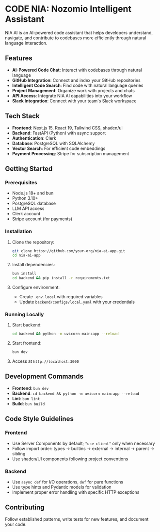 # CODE NIA: Nozomio Intelligent Assistant

NIA AI is an AI-powered code assistant that helps developers understand, navigate, and contribute to codebases more efficiently through natural language interaction.

## Features

- **AI-Powered Code Chat**: Interact with codebases through natural language
- **GitHub Integration**: Connect and index your GitHub repositories
- **Intelligent Code Search**: Find code with natural language queries
- **Project Management**: Organize work with projects and chats
- **API Access**: Integrate NIA AI capabilities into your workflow
- **Slack Integration**: Connect with your team's Slack workspace

## Tech Stack

- **Frontend**: Next.js 15, React 19, Tailwind CSS, shadcn/ui
- **Backend**: FastAPI (Python) with async support
- **Authentication**: Clerk
- **Database**: PostgreSQL with SQLAlchemy
- **Vector Search**: For efficient code embeddings
- **Payment Processing**: Stripe for subscription management

## Getting Started

### Prerequisites

- Node.js 18+ and bun
- Python 3.10+
- PostgreSQL database
- LLM API access
- Clerk account
- Stripe account (for payments)

### Installation

1. Clone the repository:
   ```bash
   git clone https://github.com/your-org/nia-ai-app.git
   cd nia-ai-app
   ```

2. Install dependencies:
   ```bash
   bun install
   cd backend && pip install -r requirements.txt
   ```

3. Configure environment:
   - Create `.env.local` with required variables
   - Update `backend/configs/local.yaml` with your credentials

### Running Locally

1. Start backend:
   ```bash
   cd backend && python -m uvicorn main:app --reload
   ```

2. Start frontend:
   ```bash
   bun dev
   ```

3. Access at `http://localhost:3000`

## Development Commands

- **Frontend**: `bun dev`
- **Backend**: `cd backend && python -m uvicorn main:app --reload`
- **Lint**: `bun lint`
- **Build**: `bun build`

## Code Style Guidelines

### Frontend
- Use Server Components by default; `"use client"` only when necessary
- Follow import order: types → builtins → external → internal → parent → sibling
- Use shadcn/UI components following project conventions

### Backend
- Use `async def` for I/O operations, `def` for pure functions
- Use type hints and Pydantic models for validation
- Implement proper error handling with specific HTTP exceptions

## Contributing

Follow established patterns, write tests for new features, and document your code.


